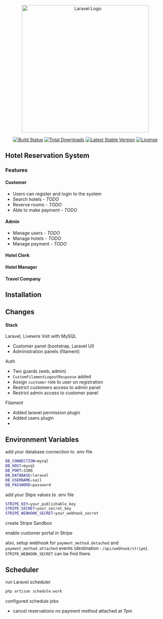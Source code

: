 <p align="center"><a href="https://laravel.com" target="_blank"><img src="https://raw.githubusercontent.com/laravel/art/master/logo-lockup/5%20SVG/2%20CMYK/1%20Full%20Color/laravel-logolockup-cmyk-red.svg" width="400" alt="Laravel Logo"></a></p>

<p align="center">
<a href="https://github.com/laravel/framework/actions"><img src="https://github.com/laravel/framework/workflows/tests/badge.svg" alt="Build Status"></a>
<a href="https://packagist.org/packages/laravel/framework"><img src="https://img.shields.io/packagist/dt/laravel/framework" alt="Total Downloads"></a>
<a href="https://packagist.org/packages/laravel/framework"><img src="https://img.shields.io/packagist/v/laravel/framework" alt="Latest Stable Version"></a>
<a href="https://packagist.org/packages/laravel/framework"><img src="https://img.shields.io/packagist/l/laravel/framework" alt="License"></a>
</p>

## Hotel Reservation System

### Features
#### Customer
- Users can register and login to the system
- Search hotels - *TODO*
- Reserve rooms - *TODO*
- Able to make payment - *TODO*

#### Admin
- Manage users - *TODO*
- Manage hotels - *TODO*
- Manage payment - *TODO*

#### Hotel Clerk

#### Hotel Manager

#### Travel Company


## Installation

## Changes
#### Stack
Laravel, Livewire Volt with MySQL
- Customer panel (bootstrap, Laravel UI)
- Administration panels (filament)

Auth
- Two guards (web, admin)
- `CustomFilamentLogoutResponse` added
- Assign `customer` role to user on registration
- Restrict customers access to admin panel
- Restrict admin access to customer panel

Filament
- Added laravel permission plugin
- Added users plugin
- 

## Environment Variables

add your database connection to .env file
```bash
DB_CONNECTION=mysql
DB_HOST=mysql
DB_PORT=3306
DB_DATABASE=laravel
DB_USERNAME=sail
DB_PASSWORD=password
```

add your Stipe values to .env file

```bash
STRIPE_KEY=your_publishable_key
STRIPE_SECRET=your_secret_key
STRIPE_WEBHOOK_SECRET=your_webhook_secret

```
create Stripe Sandbox

enable customer portal in Stripe

also, setup webhook for `payment_method.detached` and `payment_method.attached` events (destination : `/api/webhook/stripe`). `STRIPE_WEBHOOK_SECRET` can be find there.


## Scheduler
run Laravel scheduler

```bash
php artisan schedule:work
```

configured schedule jobs
- cancel reservations no payment method attached at 7pm